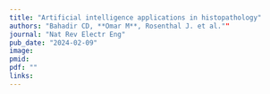 ```yaml
---
title: "Artificial intelligence applications in histopathology"
authors: "Bahadir CD, **Omar M**, Rosenthal J. et al."" 
journal: "Nat Rev Electr Eng"
pub_date: "2024-02-09"
image: 
pmid:
pdf: ""
links:
---
```

